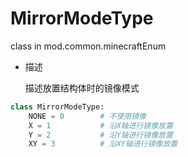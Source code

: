 # MirrorModeType

class in mod.common.minecraftEnum

- 描述

    描述放置结构体时的镜像模式



```python
class MirrorModeType:
	NONE = 0  		# 不使用镜像
	X = 1  			# 沿X轴进行镜像放置
	Y = 2  			# 沿Y轴进行镜像放置
	XY = 3  		# 沿XY轴进行镜像放置

``` 

